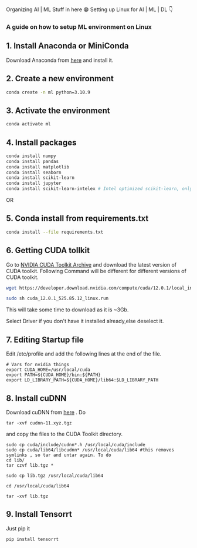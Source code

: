 Organizing AI | ML Stuff in here
			 😁
Setting up Linux for AI | ML | DL 👇

### A guide on how to setup ML environment on Linux

## 1. Install Anaconda or MiniConda

Download Anaconda from [here](https://www.anaconda.com/products/individual#Downloads) and install it.

## 2. Create a new environment

```bash
conda create -n ml python=3.10.9
```

## 3. Activate the environment

```bash
conda activate ml
```

## 4. Install packages 
```bash
conda install numpy
conda install pandas
conda install matplotlib
conda install seaborn
conda install scikit-learn
conda install jupyter
conda install scikit-learn-intelex # Intel optimized scikit-learn, only for Intel CPUs     
```

OR

## 5. Conda install from requirements.txt

```bash
conda install --file requirements.txt
```

## 6. Getting CUDA tollkit

Go to [NVIDIA CUDA Toolkit Archive](https://developer.nvidia.com/cuda-toolkit-archive) and download the latest version of CUDA toolkit.
Following Command will be different for different versions of CUDA toolkit.

```bash
wget https://developer.download.nvidia.com/compute/cuda/12.0.1/local_installers/cuda_12.0.1_525.85.12_linux.run

sudo sh cuda_12.0.1_525.85.12_linux.run
```
This will take some time to download as it is ~3Gb.

Select Driver if you don't have it installed already,else deselect it.

## 7. Editing Startup file
Edit /etc/profile and add the following lines at the end of the file.
```
# Vars for nvidia things
export CUDA_HOME=/usr/local/cuda
export PATH=${CUDA_HOME}/bin:${PATH}
export LD_LIBRARY_PATH=${CUDA_HOME}/lib64:$LD_LIBRARY_PATH
```

## 8. Install cuDNN
Download cuDNN from [here](https://developer.nvidia.com/rdp/cudnn-archive) .
Do
```
tar -xvf cudnn-11.xyz.tgz
```
and copy the files to the CUDA Toolkit directory.
```
sudo cp cuda/include/cudnn*.h /usr/local/cuda/include
sudo cp cuda/lib64/libcudnn* /usr/local/cuda/lib64 #this removes symlinks , so tar and untar again. To do
cd lib/
tar czvf lib.tgz *

sudo cp lib.tgz /usr/local/cuda/lib64

cd /usr/local/cuda/lib64

tar -xvf lib.tgz
```

## 9. Install Tensorrt
Just pip it
```
pip install tensorrt
```
